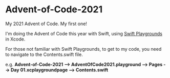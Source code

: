 # Advent-of-Code-2021
My 2021 Advent of Code. My first one!

I'm doing the Advent of Code this year with Swift, using [Swift Playgrounds](https://developer.apple.com/swift-playgrounds/) in Xcode.

For those not familiar with Swift Playgrounds, to get to my code, you need to navigate to the Contents.swift file.

e.g. **Advent-of-Code-2021 --> AdventOfCode2021.playground --> Pages --> Day 01.xcplaygroundpage --> Contents.swift**
